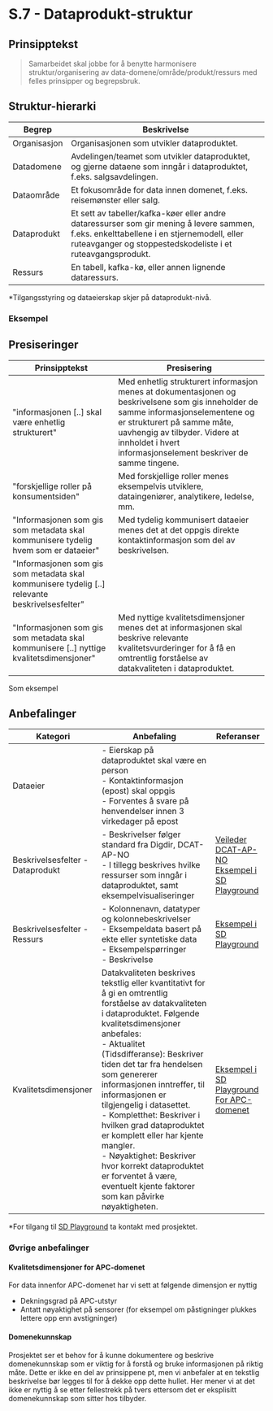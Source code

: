 # S.7 - Dataprodukt-struktur

## Prinsipptekst

> Samarbeidet skal jobbe for å benytte harmonisere struktur/organisering av data-domene/område/produkt/ressurs med felles prinsipper og begrepsbruk.

## Struktur-hierarki

| Begrep | Beskrivelse | 
| ------- | ------- |
| Organisasjon | Organisasjonen som utvikler dataproduktet. |
| Datadomene | Avdelingen/teamet som utvikler dataproduktet, og gjerne dataene som inngår i dataproduktet, f.eks. salgsavdelingen. |
| Dataområde | Et fokusområde for data innen domenet, f.eks. reisemønster eller salg. |
| Dataprodukt | Et sett av tabeller/kafka-køer eller andre dataressurser som gir mening å levere sammen, f.eks. enkelttabellene i en stjernemodell, eller ruteavganger og stoppestedskodeliste i et ruteavgangsprodukt. |
| Ressurs | En tabell, kafka-kø, eller annen lignende dataressurs. |

*Tilgangsstyring og dataeierskap skjer på dataprodukt-nivå.

### Eksempel



## Presiseringer

| Prinsipptekst | Presisering | 
| ------- | ------- |
| "informasjonen [..] skal være enhetlig strukturert" | Med enhetlig strukturert informasjon menes at dokumentasjonen og beskrivelsene som gis inneholder de samme informasjonselementene og er strukturert på samme måte, uavhengig av tilbyder. Videre at innholdet i hvert informasjonselement beskriver de samme tingene. |
| "forskjellige roller på konsumentsiden" | Med forskjellige roller menes eksempelvis utviklere, dataingeniører, analytikere, ledelse, mm.  |
| "Informasjonen som gis som metadata skal kommunisere tydelig hvem som er dataeier" | Med tydelig kommunisert dataeier menes det at det oppgis direkte kontaktinformasjon som del av beskrivelsen. |
| "Informasjonen som gis som metadata skal kommunisere tydelig [..] relevante beskrivelsesfelter" |  |
| "Informasjonen som gis som metadata skal kommunisere [..] nyttige kvalitetsdimensjoner" | Med nyttige kvalitetsdimensjoner menes det at informasjonen skal beskrive relevante kvalitetsvurderinger for å få en omtrentlig forståelse av datakvaliteten i dataproduktet. |

Som eksempel


## Anbefalinger

| Kategori | Anbefaling | Referanser |
| ------- | ------- | ------- |
| Dataeier | - Eierskap på dataproduktet skal være en person <br /> - Kontaktinformasjon (epost) skal oppgis <br /> - Forventes å svare på henvendelser innen 3 virkedager på epost|  |
| Beskrivelsesfelter - Dataprodukt| - Beskrivelser følger standard fra Digdir, DCAT-AP-NO <br /> - I tillegg beskrives hvilke ressurser som inngår i dataproduktet, samt eksempelvisualiseringer| [Veileder DCAT-AP-NO](https://data.norge.no/guide/veileder-beskrivelse-av-datasett#om-denne-veilederen) <br /> [Eksempel i SD Playground](https://github.com/entur/sd-playground/tree/main/datacatalog/catalog/orgs/entur/domains/sales/areas/travellpatterns/products/trp_sales_travelpatterns_sjn_v1)|
| Beskrivelsesfelter - Ressurs| - Kolonnenavn, datatyper og kolonnebeskrivelser <br /> - Eksempeldata basert på ekte eller syntetiske data <br /> - Eksempelspørringer <br /> - Beskrivelse | [Eksempel i SD Playground](https://github.com/entur/sd-playground/tree/main/datacatalog/catalog/orgs/entur/domains/sales/areas/travellpatterns/products/trp_sales_travelpatterns_sjn_v1/assets/leg_single_ticket_counts_v1) |
| Kvalitetsdimensjoner | Datakvaliteten beskrives tekstlig eller kvantitativt for å gi en omtrentlig forståelse av datakvaliteten i dataproduktet. Følgende kvalitetsdimensjoner anbefales: <br /> - Aktualitet (Tidsdifferanse): Beskriver tiden det tar fra hendelsen som genererer informasjonen inntreffer, til informasjonen er tilgjengelig i datasettet.  <br /> - Kompletthet: Beskriver i hvilken grad dataproduktet er komplett eller har kjente mangler. <br /> - Nøyaktighet: Beskriver hvor korrekt dataproduktet er forventet å være, eventuelt kjente faktorer som kan påvirke nøyaktigheten. | [Eksempel i SD Playground](https://github.com/entur/sd-playground/tree/main/datacatalog/catalog/orgs/entur/domains/sales/areas/travellpatterns/products/trp_sales_travelpatterns_sjn_v1) <br /> [For APC-domenet](#kvalitetsdimensjoner-for-apc-domenet)|

*For tilgang til [SD Playground](https://github.com/entur/sd-playground) ta kontakt med prosjektet. 

### Øvrige anbefalinger

#### Kvalitetsdimensjoner for APC-domenet
For data innenfor APC-domenet har vi sett at følgende dimensjon er nyttig
  - Dekningsgrad på APC-utstyr
  - Antatt nøyaktighet på sensorer (for eksempel om påstigninger plukkes lettere opp enn avstigninger)

#### Domenekunnskap 

Prosjektet ser et behov for å kunne dokumentere og beskrive domenekunnskap som er viktig for å forstå og bruke informasjonen på riktig måte. Dette er ikke en del av prinsippene pt, men vi anbefaler at en tekstlig beskrivelse bør legges til for å dekke opp dette hullet. Her mener vi at det ikke er nyttig å se etter fellestrekk på tvers ettersom det er eksplisitt domenekunnskap som sitter hos tilbyder. 
